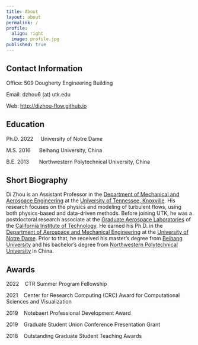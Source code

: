 ```yaml
---
title: About
layout: about
permalink: /
profile:
  align: right
  image: profile.jpg
published: true
---
```


## Contact Information
Office: 509 Dougherty Engineering Building

Email: dzhou6 (at) utk.edu

Web: <a href="http://dizhou-flow.github.io">http://dizhou-flow.github.io</a>

## Education
Ph.D. 2022&nbsp;&nbsp;&nbsp;&nbsp;&nbsp;University of Notre Dame

M.S. 2016&nbsp;&nbsp;&nbsp;&nbsp;&nbsp;&nbsp;Beihang University, China

B.E. 2013&nbsp;&nbsp;&nbsp;&nbsp;&nbsp;&nbsp;&nbsp;Northwestern Polytechnical University, China

## Short Biography
Di Zhou is an Assistant Professor in the <a href="https://mabe.utk.edu/">Department of Mechanical and Aerospace Engineering</a> at the <a href="https://utk.edu/"> University of Tennessee, Knoxville</a>. His research focuses on the physics and modeling of turbulent flows, using both physics-based and data-driven methods. Before joining UTK, he was a postdoctoral research associate at the <a href="https://galcit.caltech.edu/">Graduate Aerospace Laboratories</a> of the <a href="https:/caltech.edu/"> California Institute of Technology</a>. He earned his Ph.D. in the <a href="https://ame.nd.edu/">Department of Aerospace and Mechanical Engineering</a> at the <a href="https://www.nd.edu/">University of Notre Dame</a>. Prior to that, he received his master’s degree from <a href="https://ev.buaa.edu.cn/">Beihang University</a> and his bachelor’s degree from <a href="https://en.nwpu.edu.cn/">Northwestern Polytechnical University</a> in China. 


## Awards
2022&nbsp;&nbsp;&nbsp;&nbsp;CTR Summer Program Fellowship

2021&nbsp;&nbsp;&nbsp;&nbsp;Center for Research Computing (CRC) Award for Computational Sciences and Visualization

2019&nbsp;&nbsp;&nbsp;&nbsp;Notebaert Professional Development Award

2019&nbsp;&nbsp;&nbsp;&nbsp;Graduate Student Union Conference Presentation Grant

2018&nbsp;&nbsp;&nbsp;&nbsp;Outstanding Graduate Student Teaching Awards

